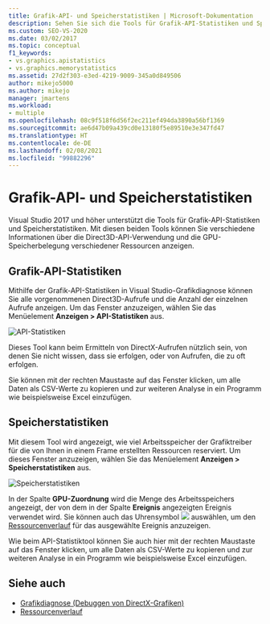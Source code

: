 ```yaml
---
title: Grafik-API- und Speicherstatistiken | Microsoft-Dokumentation
description: Sehen Sie sich die Tools für Grafik-API-Statistiken und Speicherstatistiken an. Diese Tools zeigen Informationen zur Direct3D-API-Nutzung und GPU-Speicherbelegung verschiedener Ressourcen an.
ms.custom: SEO-VS-2020
ms.date: 03/02/2017
ms.topic: conceptual
f1_keywords:
- vs.graphics.apistatistics
- vs.graphics.memorystatistics
ms.assetid: 27d2f303-e3ed-4219-9009-345a0d849506
author: mikejo5000
ms.author: mikejo
manager: jmartens
ms.workload:
- multiple
ms.openlocfilehash: 08c9f518f6d56f2ec211ef494da3890a56bf1369
ms.sourcegitcommit: ae6d47b09a439cd0e13180f5e89510e3e347fd47
ms.translationtype: HT
ms.contentlocale: de-DE
ms.lasthandoff: 02/08/2021
ms.locfileid: "99882296"
---
```

# <a name="graphics-api-and-memory-statistics"></a>Grafik-API- und Speicherstatistiken
<!-- VERSIONLESS -->
Visual Studio 2017 und höher unterstützt die Tools für Grafik-API-Statistiken und Speicherstatistiken.  Mit diesen beiden Tools können Sie verschiedene Informationen über die Direct3D-API-Verwendung und die GPU-Speicherbelegung verschiedener Ressourcen anzeigen.

## <a name="graphics-api-statistics"></a>Grafik-API-Statistiken
Mithilfe der Grafik-API-Statistiken in Visual Studio-Grafikdiagnose können Sie alle vorgenommenen Direct3D-Aufrufe und die Anzahl der einzelnen Aufrufe anzeigen.  Um das Fenster anzuzeigen, wählen Sie das Menüelement **Anzeigen > API-Statistiken** aus.

![API-Statistiken](media/gfx_diag_api_statistics.png)

Dieses Tool kann beim Ermitteln von DirectX-Aufrufen nützlich sein, von denen Sie nicht wissen, dass sie erfolgen, oder von Aufrufen, die zu oft erfolgen.

Sie können mit der rechten Maustaste auf das Fenster klicken, um alle Daten als CSV-Werte zu kopieren und zur weiteren Analyse in ein Programm wie beispielsweise Excel einzufügen.

## <a name="memory-statistics"></a>Speicherstatistiken
Mit diesem Tool wird angezeigt, wie viel Arbeitsspeicher der Grafiktreiber für die von Ihnen in einem Frame erstellten Ressourcen reserviert.  Um dieses Fenster anzuzeigen, wählen Sie das Menüelement **Anzeigen > Speicherstatistiken** aus.

![Speicherstatistiken](media/gfx_diag_memory_statistics.png)

In der Spalte **GPU-Zuordnung** wird die Menge des Arbeitsspeichers angezeigt, der von dem in der Spalte **Ereignis** angezeigten Ereignis verwendet wird.  Sie können auch das Uhrensymbol ![](media/gfx_watch.png) auswählen, um den [Ressourcenverlauf](graphics-event-list.md#resource-history) für das ausgewählte Ereignis anzuzeigen.

Wie beim API-Statistiktool können Sie auch hier mit der rechten Maustaste auf das Fenster klicken, um alle Daten als CSV-Werte zu kopieren und zur weiteren Analyse in ein Programm wie beispielsweise Excel einzufügen.

## <a name="see-also"></a>Siehe auch
- [Grafikdiagnose (Debuggen von DirectX-Grafiken)](visual-studio-graphics-diagnostics.md)
- [Ressourcenverlauf](graphics-event-list.md#resource-history)
<!-- /VERSIONLESS -->